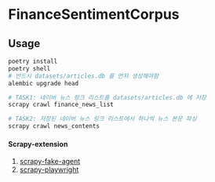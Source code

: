 # FinanceSentimentCorpus

## Usage
```bash
poetry install
poetry shell
# 반드시 datasets/articles.db 를 먼저 생성해야함
alembic upgrade head

# TASK1: 네이버 뉴스 링크 리스트를 datasets/articles.db 에 저장
scrapy crawl finance_news_list 

# TASK2: 저장된 네이버 뉴스 링크 리스트에서 하나씩 뉴스 본문 파싱
scrapy crawl news_contents
```

#### Scrapy-extension
1. [scrapy-fake-agent](https://github.com/alecxe/scrapy-fake-useragent)
2. [scrapy-playwright](https://github.com/scrapy-plugins/scrapy-playwright)
